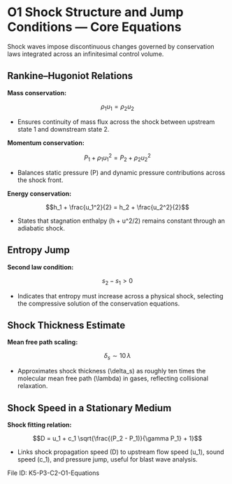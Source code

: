 # O1 Shock Structure and Jump Conditions — Core Equations

Shock waves impose discontinuous changes governed by conservation laws integrated across an infinitesimal control volume.

## Rankine–Hugoniot Relations
**Mass conservation:**

$$\rho_1 u_1 = \rho_2 u_2$$

- Ensures continuity of mass flux across the shock between upstream state 1 and downstream state 2.

**Momentum conservation:**

$$P_1 + \rho_1 u_1^2 = P_2 + \rho_2 u_2^2$$

- Balances static pressure \(P\) and dynamic pressure contributions across the shock front.

**Energy conservation:**

$$h_1 + \frac{u_1^2}{2} = h_2 + \frac{u_2^2}{2}$$

- States that stagnation enthalpy \(h + u^2/2\) remains constant through an adiabatic shock.

## Entropy Jump
**Second law condition:**

$$s_2 - s_1 > 0$$

- Indicates that entropy must increase across a physical shock, selecting the compressive solution of the conservation equations.

## Shock Thickness Estimate
**Mean free path scaling:**

$$\delta_s \sim 10\, \lambda$$

- Approximates shock thickness \(\delta_s\) as roughly ten times the molecular mean free path \(\lambda\) in gases, reflecting collisional relaxation.

## Shock Speed in a Stationary Medium
**Shock fitting relation:**

$$D = u_1 + c_1 \sqrt{\frac{(P_2 - P_1)}{\gamma P_1} + 1}$$

- Links shock propagation speed \(D\) to upstream flow speed \(u_1\), sound speed \(c_1\), and pressure jump, useful for blast wave analysis.

File ID: K5-P3-C2-O1-Equations
